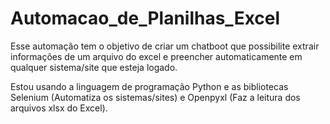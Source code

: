 # Automacao_de_Planilhas_Excel
 Esse automação tem o objetivo de criar um chatboot que possibilite extrair informações de um arquivo do excel e preencher automaticamente em qualquer sistema/site que esteja logado.

 Estou usando a linguagem de programação Python e as bibliotecas Selenium (Automatiza os sistemas/sites) e Openpyxl (Faz a leitura dos arquivos xlsx do Excel).

